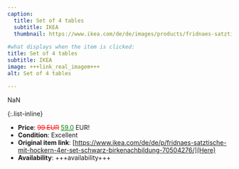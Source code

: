 ```yaml
---
caption:
  title: Set of 4 tables
  subtitle: IKEA
  thumbnail: https://www.ikea.com/de/de/images/products/fridnaes-satztische-mit-hockern-4er-set-schwarz-birkenachbildung__1038547_pe839730_s5.jpg
  
#what displays when the item is clicked:
title: Set of 4 tables
subtitle: IKEA
image: +++link_real_imagem+++
alt: Set of 4 tables

---
```

NaN

{:.list-inline} 
- **Price**: <span style="color:red"><del>99 EUR</del></span> <span style="color:green"><ins>59.0</ins></span> EUR!
- **Condition**: Excellent
- **Original item link**: [https://www.ikea.com/de/de/p/fridnaes-satztische-mit-hockern-4er-set-schwarz-birkenachbildung-70504276/](Here)
- **Availability**: +++availability+++
